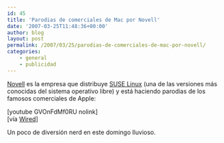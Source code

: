 ```yaml
---
id: 45
title: 'Parodias de comerciales de Mac por Novell'
date: '2007-03-25T11:48:36+00:00'
author: blog
layout: post
permalink: /2007/03/25/parodias-de-comerciales-de-mac-por-novell/
categories:
    - general
    - publicidad
---
```


[Novell](http://www.novell.com/) es la empresa que distribuye [SUSE Linux](http://www.novell.com/linux/) (una de las versiones más conocidas del sistema operativo libre) y está haciendo parodias de los famosos comerciales de Apple:

\[youtube GVOnFdMf0RU nolink\]  
\[ví­a [Wired](http://blog.wired.com/cultofmac/2007/03/novell_launches.html "Wired blog")\]

Un poco de diversión nerd en este domingo lluvioso.